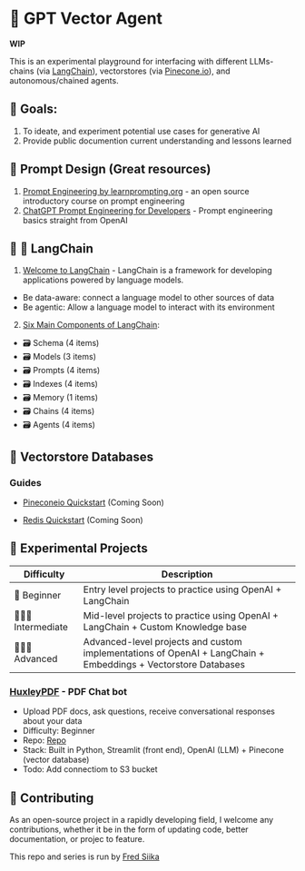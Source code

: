 # 🧩 GPT Vector Agent

**WIP**

This is an experimental playground for interfacing with different LLMs-chains (via [LangChain](https://python.langchain.com/en/latest/)), vectorstores (via [Pinecone.io](https://pinecone.io)), and autonomous/chained agents.

## 🥅 Goals:

1. To ideate, and experiment potential use cases for generative AI
2. Provide public documention current understanding and lessons learned

## :memo: Prompt Design (Great resources)

1. [Prompt Engineering by learnprompting.org](https://learnprompting.org/docs/intro) - an open source introductory course on prompt engineering
2. [ChatGPT Prompt Engineering for Developers](https://www.deeplearning.ai/short-courses/chatgpt-prompt-engineering-for-developers/) - Prompt engineering basics straight from OpenAI

## :parrot: :link: LangChain

1. [Welcome to LangChain](https://python.langchain.com/en/latest/) - LangChain is a framework for developing applications powered by language models. 
  
  - Be data-aware: connect a language model to other sources of data
  - Be agentic: Allow a language model to interact with its environment 

2. [Six Main Components of LangChain](https://docs.langchain.com/docs/category/components):
  - 🗃️ Schema  (4 items)
  - 🗃️ Models  (3 items)
  - 🗃️ Prompts (4 items)
  - 🗃️ Indexes (4 items)
  - 🗃️ Memory  (1 items)
  - 🗃️ Chains  (4 items)
  - 🗃️ Agents  (4 items)
  
## 🔢 Vectorstore Databases

### Guides

- [Pineconeio Quickstart](https://pinecone.io) (Coming Soon)


- [Redis Quickstart](#redis-quickstart) (Coming Soon)


## 🧪 Experimental Projects

| Difficulty      | Description |
| --------------- | ----------- |
| 🍼 Beginner     | Entry level projects to practice using OpenAI + LangChain |
| 🧑🏾‍💻 Intermediate | Mid-level projects to practice using OpenAI + LangChain + Custom Knowledge base |
| 🧑🏾‍💻 Advanced     | Advanced-level projects and custom implementations of OpenAI + LangChain + Embeddings + Vectorstore Databases |

### [HuxleyPDF](https://githib.com/fredsiika/huxley-pdf) - PDF Chat bot
  - Upload PDF docs, ask questions, receive conversational responses about your data
  - Difficulty: Beginner
  - Repo: [Repo](http//:githib.com/fredsiika/huxley-pdf)
  - Stack: Built in Python, Streamlit (front end), OpenAI (LLM) + Pinecone (vector database)
  - Todo: Add connectiom to S3 bucket


## 🌟 Contributing

As an open-source project in a rapidly developing field, I welcome any contributions, whether it be in the form of updating code, better documentation, or projec to feature.

This repo and series is run by [Fred Siika](https://linkedin.com/in/fredsiika)
